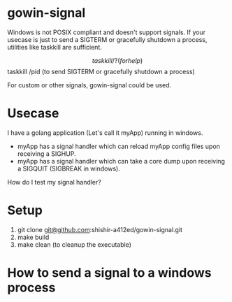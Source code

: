 # gowin-signal

Windows is not POSIX compliant and doesn't support signals.
If your usecase is just to send a SIGTERM or gracefully shutdown a process,
utilities like taskkill are sufficient.

$$ taskkill /? (for help)
$$ taskkill /pid <pid> (to send SIGTERM or gracefully shutdown a process)

For custom or other signals, gowin-signal could be used.

# Usecase

I have a golang application (Let's call it myApp) running in windows.
 - myApp has a signal handler which can reload myApp config files upon receiving a SIGHUP. 
 - myApp has a signal handler which can take a core dump upon receiving a SIGQUIT (SIGBREAK in windows).

How do I test my signal handler?

# Setup

1. git clone git@github.com:shishir-a412ed/gowin-signal.git
2. make build
3. make clean (to cleanup the executable)

# How to send a signal to a windows process


